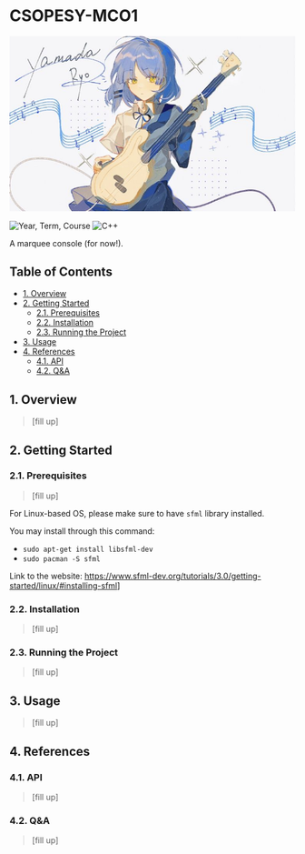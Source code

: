 # CSOPESY-MCO1 <!-- omit from toc -->

![title](./assets/readme/title.jpg)

<!-- Refer to https://shields.io/badges for usage -->

![Year, Term, Course](https://img.shields.io/badge/AY2526--T1-CSOPESY-blue) ![C++](https://img.shields.io/badge/C++-00599C?logo=cplusplus)

A marquee console (for now!).

## Table of Contents <!-- omit from toc -->

- [1. Overview](#1-overview)
- [2. Getting Started](#2-getting-started)
  - [2.1. Prerequisites](#21-prerequisites)
  - [2.2. Installation](#22-installation)
  - [2.3. Running the Project](#23-running-the-project)
- [3. Usage](#3-usage)
- [4. References](#4-references)
  - [4.1. API](#41-api)
  - [4.2. Q\&A](#42-qa)

## 1. Overview

> [fill up]

## 2. Getting Started

### 2.1. Prerequisites

> [fill up]

For Linux-based OS, please make sure to have `sfml` library installed.

You may install through this command:

- `sudo apt-get install libsfml-dev`
- `sudo pacman -S sfml`

Link to the website: <https://www.sfml-dev.org/tutorials/3.0/getting-started/linux/#installing-sfml>]

### 2.2. Installation

> [fill up]

### 2.3. Running the Project

> [fill up]

## 3. Usage

> [fill up]

## 4. References

### 4.1. API

> [fill up]

### 4.2. Q&A

> [fill up]

<!-- ### Disclaimer

> [!WARNING]
>
> ![ChatGPT](https://img.shields.io/badge/ChatGPT-74aa9c?logo=openai&logoColor=white) ![Claude](https://img.shields.io/badge/Claude-D97757?logo=claude&logoColor=white)
>
> Parts of this project were generated or assisted by AI tools, including OpenAI's [ChatGPT](https://chatgpt.com/) and Anthropic's [Claude](https://www.anthropic.com/claude). While care has been taken to review and verify the generated outputs, it may still contain errors. Please review the code critically and contribute improvements where necessary. -->
